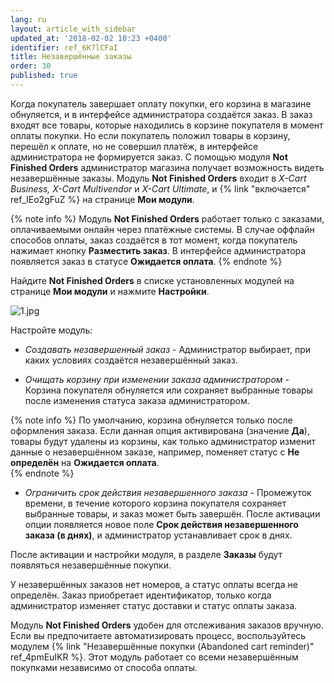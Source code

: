 ```yaml
---
lang: ru
layout: article_with_sidebar
updated_at: '2018-02-02 10:23 +0400'
identifier: ref_6K7lCFaI
title: Незавершённые заказы
order: 30
published: true
---
```

Когда покупатель завершает оплату покупки, его корзина в магазине обнуляется, и в интерфейсе администратора создаётся заказ. В заказ входят все товары, которые находились в корзине покупателя в момент оплаты покупки. Но если покупатель положил товары в корзину, перешёл к оплате, но не совершил платёж, в интерфейсе администратора не формируется заказ. С помощью модуля **Not Finished Orders** администратор магазина получает возможность видеть незавершённые заказы. Модуль **Not Finished Orders** входит в _X-Cart Business, X-Cart Multivendor_ и  _X-Cart Ultimate_, и {% link "включается" ref_IEo2gFuZ %} на странице **Мои модули**.

{% note info %}
Модуль **Not Finished Orders** работает только с заказами, оплачиваемыми онлайн через платёжные системы. В случае оффлайн способов оплаты, заказ создаётся в тот момент, когда покупатель нажимает кнопку **Разместить заказ**. В интерфейсе администратора появляется заказ в статусе **Ожидается оплата**. 
{% endnote %}

Найдите **Not Finished Orders** в списке установленных модулей на странице **Мои модули** и нажмите **Настройки**.

![1.jpg]({{site.baseurl}}/attachments/ref_6K7lCFaI/1.jpg)

Настройте модуль:

* _Создавать незавершенный заказ_  - Администратор выбирает, при каких условиях создаётся незавершённый заказ.

* _Очищать корзину при изменении заказа администратором_ -  Корзина покупателя обнуляется или сохраняет выбранные товары после изменения статуса заказа администратором.

{% note info %}
По умолчанию, корзина обнуляется только после оформления заказа. Если данная опция активирована (значение **Да**), товары будут удалены из корзины, как только администратор изменит данные о незавершённом заказе, например, поменяет статус с **Не определён** на **Ожидается оплата**.  
{% endnote %}

* _Ограничить срок действия незавершенного заказа_ - Промежуток времени, в течение которого корзина покупателя сохраняет выбранные товары, и заказ может быть завершён. После активации опции появляется новое поле **Срок действия незавершенного заказа (в днях)**, и администратор устанавливает срок в днях. 

После активации и настройки модуля, в разделе **Заказы** будут появляться незавершённые покупки.

У незавершённых заказов нет номеров, а статус оплаты всегда не определён. Заказ приобретает идентификатор, только когда администратор изменяет статус доставки и статус оплаты заказа.

Модуль **Not Finished Orders** удобен для отслеживания заказов вручную. Если вы предпочитаете автоматизировать процесс, воспользуйтесь модулем {% link "Незавершённые покупки (Abandoned cart reminder)" ref_4pmEuIKR %}. Этот модуль работает со всеми незавершённым покупками независимо от способа оплаты.
